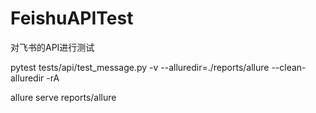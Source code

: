 # FeishuAPITest
对飞书的API进行测试

pytest tests/api/test_message.py -v --alluredir=./reports/allure --clean-alluredir -rA

allure serve reports/allure